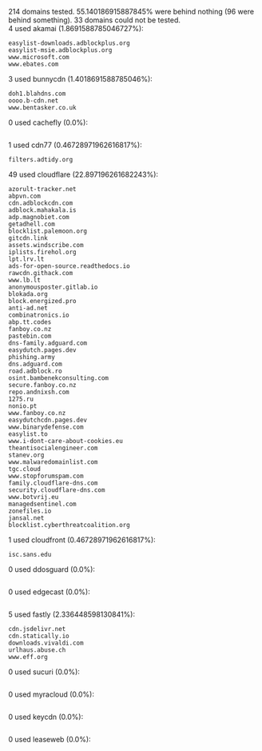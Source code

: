 214 domains tested. 55.140186915887845% were behind nothing (96 were behind something). 33 domains could not be tested.<br>
4 used akamai (1.8691588785046727%):
```
easylist-downloads.adblockplus.org
easylist-msie.adblockplus.org
www.microsoft.com
www.ebates.com
```

3 used bunnycdn (1.4018691588785046%):
```
doh1.blahdns.com
oooo.b-cdn.net
www.bentasker.co.uk
```

0 used cachefly (0.0%):
```

```

1 used cdn77 (0.46728971962616817%):
```
filters.adtidy.org
```

49 used cloudflare (22.897196261682243%):
```
azorult-tracker.net
abpvn.com
cdn.adblockcdn.com
adblock.mahakala.is
adp.magnobiet.com
getadhell.com
blocklist.palemoon.org
gitcdn.link
assets.windscribe.com
iplists.firehol.org
lpt.lrv.lt
ads-for-open-source.readthedocs.io
rawcdn.githack.com
www.lb.lt
anonymousposter.gitlab.io
blokada.org
block.energized.pro
anti-ad.net
combinatronics.io
abp.tt.codes
fanboy.co.nz
pastebin.com
dns-family.adguard.com
easydutch.pages.dev
phishing.army
dns.adguard.com
road.adblock.ro
osint.bambenekconsulting.com
secure.fanboy.co.nz
repo.andnixsh.com
1275.ru
nonio.pt
www.fanboy.co.nz
easydutchcdn.pages.dev
www.binarydefense.com
easylist.to
www.i-dont-care-about-cookies.eu
theantisocialengineer.com
stanev.org
www.malwaredomainlist.com
tgc.cloud
www.stopforumspam.com
family.cloudflare-dns.com
security.cloudflare-dns.com
www.botvrij.eu
managedsentinel.com
zonefiles.io
jansal.net
blocklist.cyberthreatcoalition.org
```

1 used cloudfront (0.46728971962616817%):
```
isc.sans.edu
```

0 used ddosguard (0.0%):
```

```

0 used edgecast (0.0%):
```

```

5 used fastly (2.336448598130841%):
```
cdn.jsdelivr.net
cdn.statically.io
downloads.vivaldi.com
urlhaus.abuse.ch
www.eff.org
```

0 used sucuri (0.0%):
```

```

0 used myracloud (0.0%):
```

```

0 used keycdn (0.0%):
```

```

0 used leaseweb (0.0%):
```

```
